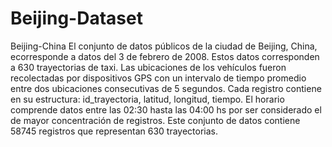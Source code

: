 # Beijing-Dataset
Beijing-China  El conjunto de datos públicos de la ciudad de Beijing, China, ecorresponde a datos del 3 de febrero de 2008. Estos datos corresponden a 630 trayectorias de taxi. Las ubicaciones de los vehículos fueron recolectadas por dispositivos GPS con un intervalo de tiempo promedio entre dos ubicaciones consecutivas de 5 segundos. Cada registro contiene en su estructura: id_trayectoria, latitud, longitud, tiempo. El horario comprende datos entre las 02:30 hasta las 04:00 hs por ser considerado el de mayor concentración de registros. Este conjunto de datos contiene 58745 registros que representan 630 trayectorias. 
